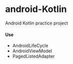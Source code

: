 # android-Kotlin
Android Kotlin practice project

#### Use
- AndroidLifeCycle
- AndroidViewModel
- PagedListedAdapter
